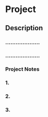 # Project

## Description 
### ....................
### ....................

### Project Notes

### 1.
### 2.
### 3.
